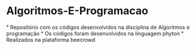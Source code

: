 # Algoritmos-E-Programacao

° Repositório com os códigos desenvolvidos na disciplina de Algoritmos e programação 
° Os códigos foram desenvolvidos na linguagem phyton
° Realizados na plataforma beecrowd 
